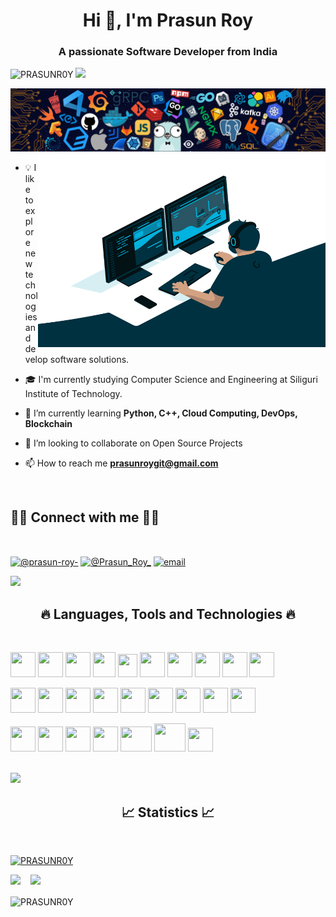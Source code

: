 <h1 align="center">Hi 👋, I'm Prasun Roy</h1>
<h3 align="center">A passionate Software Developer from India</h3>

<p align="left"> <img src="https://komarev.com/ghpvc/?username=PRASUNR0Y&label=Profile%20views&color=0e75b6&style=flat" alt="PRASUNR0Y" /> <a href="https://prasunr0y.github.io"><img src="https://img.shields.io/badge/Website-46a2f1.svg?&style=flat-square&logo=Google-Chrome&logoColor=white&link=https://prasunr0y.github.io/"/></a> </p>

<img src="./header_.png">


<img align="right" alt="GIF" src="https://github.com/PRASUNR0Y/PRASUNR0Y/blob/master/code.gif?raw=true" width="460" height="310" />


- 💡  I like to explore new technologies and develop software solutions.

- 🎓  I'm currently studying Computer Science and Engineering at Siliguri Institute of Technology.

- 🌱 I’m currently learning **Python, C++, Cloud Computing, DevOps, Blockchain**

- 👯 I’m looking to collaborate on Open Source Projects

- 📫 How to reach me **prasunroygit@gmail.com**


<br>

<h2>🤝🏻 Connect with me 🤝🏻</h2>

<br>

<p align="left">
<a href="https://www.linkedin.com/in/prasun-roy-/" target="blank"><img align="center" src="https://raw.githubusercontent.com/peterthehan/peterthehan/master/assets/linkedin.svg" alt="@prasun-roy-" height="30" width="40" /></a>
<a href="https://twitter.com/Prasun_Roy_" target="blank"><img align="center" src="https://raw.githubusercontent.com/peterthehan/peterthehan/master/assets/twitter.svg" alt="@Prasun_Roy_" height="30" width="40" /></a>
<a href="mailto:prasunroygit@gmail.com"><img src="https://img.icons8.com/color/96/000000/gmail.png" align="center" alt="email" height="40" width="40" /></a>
</p>

<img src="https://user-images.githubusercontent.com/73097560/115834477-dbab4500-a447-11eb-908a-139a6edaec5c.gif"> 


<h2 align="center">🔥 Languages, Tools and Technologies 🔥</h2>

<br>

<p align="left"> 
<img src="https://cdn.jsdelivr.net/gh/devicons/devicon/icons/cplusplus/cplusplus-original.svg" width="40" height="40"/> 
<img src="https://cdn.jsdelivr.net/gh/devicons/devicon/icons/python/python-original-wordmark.svg" width="40" height="40"/>
<img src="https://cdn.jsdelivr.net/gh/devicons/devicon/icons/go/go-original-wordmark.svg" width="40" height="40"/>   
<img src="https://cdn.jsdelivr.net/gh/devicons/devicon/icons/solidity/solidity-original.svg" width="36" height="40"/>
<img src="https://cdn.jsdelivr.net/gh/devicons/devicon/icons/kotlin/kotlin-original.svg" width="31" height="37"/>
<img src="https://cdn.jsdelivr.net/gh/devicons/devicon/icons/nodejs/nodejs-plain.svg" width="40" height="40"/> 
<img src="https://cdn.jsdelivr.net/gh/devicons/devicon/icons/express/express-original-wordmark.svg" width="40" height="40"/>
<img src="https://cdn.jsdelivr.net/gh/devicons/devicon/icons/bootstrap/bootstrap-original-wordmark.svg" width="40" height="40"/>   
<img src="https://cdn.jsdelivr.net/gh/devicons/devicon/icons/javascript/javascript-original.svg" width="40" height="40"/>
<img src="https://cdn.jsdelivr.net/gh/devicons/devicon/icons/redux/redux-original.svg" width="40" height="40"/>
</p>


<p align="left"> 
<img src="https://cdn.jsdelivr.net/gh/devicons/devicon/icons/mysql/mysql-original-wordmark.svg" width="40" height="40"/> 
<img src="https://cdn.jsdelivr.net/gh/devicons/devicon/icons/postgresql/postgresql-original-wordmark.svg" width="40" height="40"/>
<img src="https://cdn.jsdelivr.net/gh/devicons/devicon/icons/mongodb/mongodb-original-wordmark.svg" width="40" height="40"/>
<img src="https://cdn.jsdelivr.net/gh/devicons/devicon/icons/react/react-original-wordmark.svg" width="40" height="40"/> 
<img src="https://cdn.jsdelivr.net/gh/devicons/devicon/icons/nextjs/nextjs-original-wordmark.svg" width="40" height="40"/>
<img src="https://cdn.jsdelivr.net/gh/devicons/devicon/icons/nextjs/nextjs-original.svg" width="40" height="40"/>   
<img src="https://cdn.jsdelivr.net/gh/devicons/devicon/icons/qt/qt-original.svg" width="40" height="40"/> 
<img src="https://cdn.jsdelivr.net/gh/devicons/devicon/icons/linux/linux-original.svg" width="40" height="40"/> 
<img src="https://cdn.jsdelivr.net/gh/devicons/devicon/icons/windows8/windows8-original.svg" width="40" height="40"/>
</p>


<p align="left"> 
<img src="https://cdn.jsdelivr.net/gh/devicons/devicon/icons/kubernetes/kubernetes-plain.svg" width="40" height="40"/> 
<img src="https://cdn.jsdelivr.net/gh/devicons/devicon/icons/docker/docker-original-wordmark.svg" width="40" height="40"/>
<img src="https://cdn.jsdelivr.net/gh/devicons/devicon/icons/bash/bash-original.svg" width="40" height="40"/>   
<img src="https://cdn.jsdelivr.net/gh/devicons/devicon/icons/git/git-original.svg" width="40" height="40"/>
<img src="https://cdn.jsdelivr.net/gh/devicons/devicon/icons/amazonwebservices/amazonwebservices-original.svg" width="50" height="40"/>
<img src="https://cdn.jsdelivr.net/gh/devicons/devicon/icons/googlecloud/googlecloud-original.svg" width="50" height="45"/>
<img src="https://cdn.jsdelivr.net/gh/devicons/devicon/icons/azure/azure-original.svg" width="40" height="38"/>
</p>

<br>

<img src="https://user-images.githubusercontent.com/73097560/115834477-dbab4500-a447-11eb-908a-139a6edaec5c.gif"> 


<h2 align="center">📈 Statistics 📈</h2>
<br>

<p align="left"> <a href="https://github.com/ryo-ma/github-profile-trophy"><img src="https://github-profile-trophy.vercel.app/?username=PRASUNR0Y&theme=onedark&title=MultiLanguage,Joined2020,Commits,Repositories,Stars,PullRequest&margin-w=14" alt="PRASUNR0Y" /></a> </p>


<p>
<img height="137px" src="https://github-readme-stats.vercel.app/api?username=PRASUNR0Y&hide_border=true&show_icons=true&include_all_commits=true&count_private=true&line_height=21&text_color=000&icon_color=000&bg_color=0,ea6161,ffc64d,fffc4d,52fa5a&theme=graywhite" /> <img height="137px" hspace="12" src="https://github-readme-stats.vercel.app/api/top-langs?username=PRASUNR0Y&show_icons=true&locale=en&layout=compact&text_color=000&icon_color=fff&bg_color=0,52fa5a,4dfcff,c64dff&theme=graywhite"/>
</p>

<p><img align="center" src="https://github-readme-streak-stats.herokuapp.com/?user=PRASUNR0Y&" alt="PRASUNR0Y" /></p>